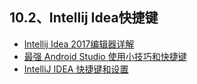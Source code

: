 ## 10.2、Intellij Idea快捷键
- [Intellij Idea 2017编辑器详解](http://blog.csdn.net/u014042066/article/details/73719094)
- [最强 Android Studio 使用小技巧和快捷键](http://www.open-open.com/lib/view/open1458715872710.html)
- [IntelliJ IDEA 快捷键和设置](https://www.cnblogs.com/bluestorm/archive/2013/05/20/3087889.html)